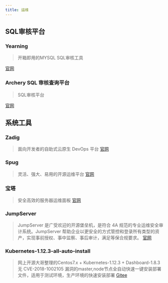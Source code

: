 ```yaml
---
title: 运维
---
```


## SQL审核平台

### Yearning

> 开箱即用的MYSQL SQL审核工具

[官网](https://next.yearning.io/)

### Archery SQL 审核查询平台

> SQL审核平台

[官网](https://archerydms.com)

## 系统工具

### Zadig
> 面向开发者的自助式云原生 DevOps 平台
[官网](https://koderover.com/)

### Spug
> 灵活、强大、易用的开源运维平台
[官网](https://spug.cc/)

### 宝塔
> 安全高效的服务器运维面板
[官网](https://www.bt.cn/new/index.html)

### JumpServer
> JumpServer 是广受欢迎的开源堡垒机，是符合 4A 规范的专业运维安全审计系统。JumpServer 帮助企业以更安全的方式管控和登录所有类型的资产，实现事前授权、事中监察、事后审计，满足等保合规要求。
[官网](https://docs.jumpserver.org/zh/v3/)

### Kubernetes-1.12.3-all-auto-install
> 网上开源大哥整理的Centos7.x + Kubernetes-1.12.3 + Dashboard-1.8.3 无 CVE-2018-1002105 漏洞的master,node节点全自动快速一键安装部署文件，适用于测试环境，生产环境的快速安装部署
[Gitee](https://gitee.com/imlzw/Kubernetes-1.12.3-all-auto-install)